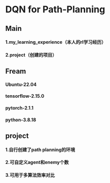 # DQN for Path-Planning

## Main
#### 1.my_learning_experience（本人的rl学习经历）
#### 2.project（创建的项目）

## Fream
#### Ubuntu-22.04
#### tensorflow-2.15.0
#### pytorch-2.1.1
#### python-3.8.18

## project
#### 1.自行创建了path planning的环境
#### 2.可自定义agent和enemy个数
#### 3.可用于多算法效率对比



